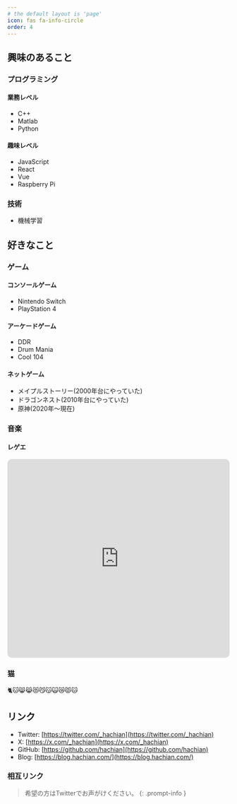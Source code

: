 ```yaml
---
# the default layout is 'page'
icon: fas fa-info-circle
order: 4
---
```


## 興味のあること

### プログラミング

#### 業務レベル

- C++
- Matlab
- Python

#### 趣味レベル

- JavaScript
- React
- Vue
- Raspberry Pi

### 技術

- 機械学習

## 好きなこと

### ゲーム

#### コンソールゲーム

- Nintendo Switch
- PlayStation 4

#### アーケードゲーム

- DDR
- Drum Mania
- Cool 104

#### ネットゲーム

- メイプルストーリー(2000年台にやっていた)
- ドラゴンネスト(2010年台にやっていた)
- 原神(2020年～現在)

### 音楽

#### レゲエ

<iframe allow="autoplay *; encrypted-media *; fullscreen *; clipboard-write" frameborder="0" height="450" style="width:100%;max-width:660px;overflow:hidden;border-radius:10px;" sandbox="allow-forms allow-popups allow-same-origin allow-scripts allow-storage-access-by-user-activation allow-top-navigation-by-user-activation" src="https://embed.music.apple.com/jp/playlist/share-1/pl.u-4Jomm92FmmKvXD"></iframe>

### 猫

🐈🐱😸😹😻😼😽🙀😿😾🐱

## リンク

- Twitter: [https://twitter.com/_hachian](https://twitter.com/_hachian)
- X: [https://x.com/_hachian](https://x.com/_hachian)
- GitHub: [https://github.com/hachian](https://github.com/hachian)
- Blog: [https://blog.hachian.com/](https://blog.hachian.com/)

### 相互リンク

> 希望の方はTwitterでお声がけください。
{: .prompt-info }
